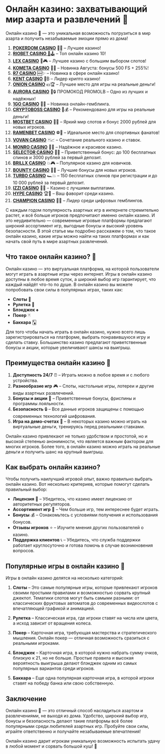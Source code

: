 # Онлайн казино: захватывающий мир азарта и развлечений 🎰
Онлайн казино 🎲 — это уникальная возможность погрузиться в мир азарта и получить незабываемые эмоции прямо из дома! 
1. [**POKERDOM CASINO**](https://4pd-stat.com/click/65c385136bcc63141167f1e3/4450/13807/subaccount) 🎰🔥 – Лучшее казино!
1. [**RIOBET CASINO** 🌟🕹️](https://tracker.rioaffi.com/link?btag=1027246_346134) – Топ онлайн казино 10!
1. [**LEX CASINO**](https://lex-ircp01.com/c71ab4dfb) 🎯🎮 – Лучшее казино с большим выбором слотов!
1. [**KOMETA CASINO**](https://stars-flight.com/s2371995e) 🚀🎁 – Новинка Августа: бонусы 500 FS + 255%!
1. [**R7 CASINO**](https://aristocratic-hall.com/s9f210880) 🆕✨ – Новинка в сфере онлайн казино!
1. [**KENT CASINO**](https://passage-through-deserts.com/de0514c15) 💎₿ – Лидер крипто казино!
1. [**ONION CASINO**](https://obclk001-2d.top/click?offer_id=986&partner_id=10542&landing_id=1798&utm_medium=affiliate&sub_1=oncasino3) 💵🏆 – Лучшее место для игры на реальные деньги!
1. [**AURORA CASINO**](https://10trafic-stat2.com/click/668546566bcc6313411604c7/6766/15114/subaccount?promocode=PROMOLB) 🌌🔒 ПРОМОКОД PROMOLB – Одно из лучших и надёжных!
1. [**1GO CASINO**](https://1go-ircp01.com/ce015f410) 🎉🎲 – Новинка онлайн-гемблинга.
1. [**CRYPTOBOSS CASINO**](https://cryptobossc.online/d847bcfa9) 👑💰 – Рекомендовано для игры на реальные деньги!
1. [**MOSTBET CASINO**](https://ktbtis024ifqfn0mst.com/beQs) 🎡💫 – Яркий мир слотов и бонус 2000 рублей для новых игроков.
1. [**RAMENBET CASINO**](https://get.saltyram.com/ru/registration?apkpop=0&partner=p24970p3296034p5526) ⚽🏅 – Идеальное место для спортивных фанатов!
1. [**VOVAN CASINO**](https://vovan.site/d2375cf9b) 🃏📈 – Сочетание реального казино и ставок.
1. [**MONRO CASINO**](https://mnr-ircp01.com/c3ce72a2c) 🌟💖 – Надёжное и красивое казино.
1. [**SELECTOR CASINO**](https://gosel.pl/SELVK) 🎁🎉 – Приветственный бонус: до 100 бесплатных спинов и 3000 рублей за первый депозит.
1. [**BRILLX CASINO**](https://brillx.pub/BRIVK) 💥🎮 – Популярное казино для новичков.
1. [**BOUNTY CASINO**](https://bounty-casino.de/BOVK) 🎯🎁 – Лучшие бонусы для новых игроков.
1. [**TURBO CASINO**](https://turbo-casino.pro/TURVK) 🏎️💥 – 150 бесплатных спинов при регистрации и до 10 000 рублей за первый депозит.
1. [**IZZI CASINO**](https://izzi-fr03.com/ca7c8a7b7) 💸🔝 – Казино с лучшими выплатами.
1. [**HYPE CASINO**](https://hypekaz.com/dc2f44ad0) 🏆🎉 – Ваш фаворит среди казино.
1. [**CHAMPION CASINO**](https://champcasino.ink/pobeda/doa-hats?p80412p305331p112c) 🥇🎰 – Лидер среди цифровых гемблингов.

С каждым годом популярность азартных игр в интернете стремительно растет, и всё больше игроков предпочитают именно онлайн казино. И это неудивительно — современные игровые платформы предлагают широкий ассортимент игр, выгодные бонусы и высокий уровень безопасности. В этой статье мы подробно расскажем о том, что такое онлайн казино, какие игры можно найти на таких платформах и как начать свой путь в мире азартных развлечений.

## Что такое онлайн казино? 🎲

Онлайн казино — это виртуальная платформа, на которой пользователи могут играть в азартные игры через интернет. Игры в онлайн казино доступны в любое время суток, а широкий выбор игр гарантирует, что каждый найдёт что-то по душе. В онлайн казино вы можете попробовать свои силы в популярных играх, таких как:

- **Слоты** 🎰
- **Рулетка** 🎡
- **Блэкджек** ♠️
- **Покер** 🃏
- **Баккара** 🃎

Для того чтобы начать играть в онлайн казино, нужно всего лишь зарегистрироваться на платформе, выбрать понравившуюся игру и сделать ставку. Большинство казино предлагают приветственные бонусы и акции, которые увеличивают шансы на выигрыш.

## Преимущества онлайн казино 🎰

1. **Доступность 24/7** ⏰ – Играть можно в любое время и с любого устройства.
2. **Разнообразие игр** 🎮 – Слоты, настольные игры, лотереи и другие виды азартных развлечений.
3. **Бонусы и акции** 🎁 – Приветственные бонусы, фриспины и программы лояльности.
4. **Безопасность** 🔒 – Все данные игроков защищены с помощью современных технологий шифрования.
5. **Игра на демо-счетах** 💸 – В некоторых казино можно играть на виртуальные деньги, тренируясь перед реальными ставками.

Онлайн казино привлекают не только удобством и простотой, но и высокой степенью анонимности, что является важным фактором для многих игроков. Более того, в онлайн казино можно играть на реальные деньги и получить шанс на крупный выигрыш.

## Как выбрать онлайн казино?

Чтобы получить наилучший игровой опыт, важно правильно выбрать онлайн казино. Вот несколько критериев, которые помогут сделать правильный выбор:

- **Лицензия** 🎫 – Убедитесь, что казино имеет лицензию от авторитетных регуляторов.
- **Ассортимент игр** 🎲 – Чем больше игр, тем интереснее будет играть.
- **Бонусы** 💰 – Ознакомьтесь с условиями получения и использования бонусов.
- **Отзывы игроков** ⭐ – Изучите мнения других пользователей о казино.
- **Поддержка клиентов** 📞 – Убедитесь, что служба поддержки работает круглосуточно и готова помочь в случае возникновения вопросов.

## Популярные игры в онлайн казино 🎰

Игры в онлайн казино делятся на несколько категорий:

1. **Слоты** – Это самые популярные игры, которые привлекают игроков своими простыми правилами и возможностью сорвать крупный джекпот. Тематики слотов могут быть самыми разными: от классических фруктовых автоматов до современных видеослотов с впечатляющей графикой и анимацией.

2. **Рулетка** – Классическая игра, где игроки ставят на числа или цвета, а исход зависит от вращения колеса.

3. **Покер** – Карточная игра, требующая мастерства и стратегического мышления. Онлайн покер — отличная возможность сразиться с реальными игроками.

4. **Блэкджек** – Карточная игра, в которой нужно набрать сумму очков, близкую к 21, но не больше. Простые правила и высокая вероятность выигрыша делают блэкджек одним из самых популярных вариантов среди игроков.

5. **Баккара** – Еще одна популярная карточная игра, в которой игроки ставят на победу банка или свою собственную.

## Заключение

Онлайн казино 🎰 — это отличный способ насладиться азартом и развлечениями, не выходя из дома. Удобство, широкий выбор игр, бонусы и безопасность делают такие платформы всё более популярными среди любителей азартных игр. Пробуйте свои силы, играйте ответственно и получайте незабываемые впечатления!

Онлайн казино дарит игрокам уникальную возможность испытать удачу в любой момент и сорвать большой куш! 💸

